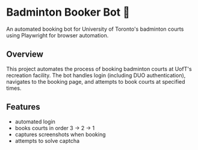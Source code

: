 # Badminton Booker Bot 🏸

An automated booking bot for University of Toronto's badminton courts using Playwright for browser automation.

## Overview

This project automates the process of booking badminton courts at UofT's recreation facility. The bot handles login (including DUO authentication), navigates to the booking page, and attempts to book courts at specified times.

## Features
- automated login
- books courts in order 3 -> 2 -> 1
- captures screenshots when booking
- attempts to solve captcha

